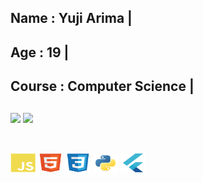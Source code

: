 ## Name : Yuji Arima |
## Age : 19 |
## Course : Computer Science |

##

<div "display: inline_block"> 
  <img height="180em" src="https://github-readme-stats.vercel.app/api?username=yujiarima17&show_icons=true&theme=midnight-purple"/>
<img height="180em" src="https://github-readme-stats.vercel.app/api/top-langs/?username=yujiarima17&layout=compact&theme=midnight-purple"/>
</div>

##

<div style="display: inline_block"><br>
  <img align="center" alt="Rafa-Js" height="30" width="40" src="https://raw.githubusercontent.com/devicons/devicon/master/icons/javascript/javascript-plain.svg">
  <img align="center" alt="" height="30" width="40" src="https://raw.githubusercontent.com/devicons/devicon/master/icons/html5/html5-original.svg">
  <img align="center" alt="" height="30" width="40" src="https://raw.githubusercontent.com/devicons/devicon/master/icons/css3/css3-original.svg">
  <img align="center" alt="" height="30" width="40" src="https://raw.githubusercontent.com/devicons/devicon/master/icons/python/python-original.svg">
  <img align="center" alt="" height="30" width="40" src="https://raw.githubusercontent.com/devicons/devicon/master/icons/flutter/flutter-original.svg">

</div>

